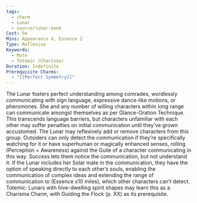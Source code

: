 ```yaml
---
tags:
  - charm
  - Lunar
  - source/lunar-book
Cost: 5m
Mins: Appearance 4, Essence 2
Type: Reflexive
Keywords:
  - Mute
  - Totemic (Charisma)
Duration: Indefinite
Prerequisite Charms:
  - "[[Perfect Symmetry]]"
---
```

The Lunar fosters perfect understanding among comrades, wordlessly communicating with sign language, expressive dance-like motions, or pheromones. She and any number of willing characters within long range can communicate amongst themselves as per Glance-Oration Technique. This transcends language barriers, but characters unfamiliar with each other may suffer penalties on initial communication until they’ve grown accustomed. The Lunar may reflexively add or remove characters from this group. Outsiders can only detect the communication if they’re specifically watching for it or have superhuman or magically enhanced senses, rolling (Perception + Awareness) against the Guile of a character communicating in this way. Success lets them notice the communication, but not understand it. If the Lunar includes her Solar mate in the communication, they have the option of speaking directly to each other’s souls, enabling the communication of complex ideas and extending the range of communication to (Essence x10 miles), which other characters can’t detect. Totemic: Lunars with hive-dwelling spirit shapes may learn this as a Charisma Charm, with Guiding the Flock (p. XX) as its prerequisite.
